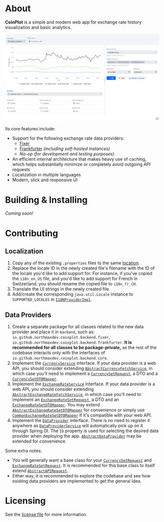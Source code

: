 # About

**CoinPlot** is a simple and modern web app for exchange rate history visualization and basic analytics.

![Screenshot of CoinPlot v2.0.0 in Microsoft Edge](screenshot_en_US.png)

Its core features include:

* Support for the following exchange rate data providers:
    * [Fixer](https://fixer.io/)
    * [Frankfurter](https://www.frankfurter.app/) *(including self-hosted instances)*
    * *No-op (for development and testing purposes)*
* An efficient internal architecture that makes heavy use of caching,
  which helps substantially minimize or completely avoid outgoing API requests
* Localization in multiple languages
* Modern, slick and responsive UI

# Building & Installing

*Coming soon!*

# Contributing

## Localization

1. Copy any of the existing `.properties` files to the same [location](src/main/resources/i18n).
2. Replace the locale ID in the newly created file's filename with the ID of the locale you'd like to add support for.
   For instance, if you've copied the `i18n_en_US` file, and you'd like to add support for French in Switzerland,
   you should rename the copied file to `i18n_fr_CH`.
3. Translate the UI strings in the newly created file.
4. Add/create the corresponding `java.util.Locale` instance to `SUPPORTED_LOCALES` in
   [`I18NProviderImpl`](src/main/java/io/github/northmaxdev/coinplot/frontend/i18n/I18NProviderImpl.java).

## Data Providers

1. Create a separate package for all classes related to the new data provider and place it in `backend`,
   such as: `io.github.northmaxdev.coinplot.backend.fixer`, `io.github.northmaxdev.coinplot.backend.frankfurter`.
   **It is recommended for all classes to be package-private,**
   as the rest of the codebase interacts only with the interfaces of `io.github.northmaxdev.coinplot.backend.core`.
2. Implement the [`CurrencyService`](src/main/java/io/github/northmaxdev/coinplot/backend/core/currency/CurrencyService.java)
   interface. If your data provider is a web API, you should consider extending
   [`AbstractCurrencyFetchService`](src/main/java/io/github/northmaxdev/coinplot/backend/core/currency/AbstractCurrencyFetchService.java),
   in which case you'll need to implement a
   [`CurrencySetRequest`](src/main/java/io/github/northmaxdev/coinplot/backend/core/currency/CurrencySetRequest.java), a DTO and a
   [`CurrencySetDTOMapper`](src/main/java/io/github/northmaxdev/coinplot/backend/core/currency/CurrencySetDTOMapper.java).
3. Implement the [`ExchangeRateService`](src/main/java/io/github/northmaxdev/coinplot/backend/core/exchange/ExchangeRateService.java)
   interface. If your data provider is a web API, you should consider extending
   [`AbstractExchangeRateFetchService`](src/main/java/io/github/northmaxdev/coinplot/backend/core/exchange/AbstractExchangeRateFetchService.java),
   in which case you'll need to implement
   an [`ExchangeRateSetRequest`](src/main/java/io/github/northmaxdev/coinplot/backend/core/exchange/ExchangeRateSetRequest.java), a DTO and
   an [`ExchangeRateSetDTOMapper`](src/main/java/io/github/northmaxdev/coinplot/backend/core/exchange/ExchangeRateSetDTOMapper.java).
   You may extend
   [`AbstractExchangeRateSetDTOMapper`](src/main/java/io/github/northmaxdev/coinplot/backend/core/exchange/AbstractExchangeRateSetDTOMapper.java)
   for convenience or simply use
   [`CommonExchangeRateSetDTOMapper`](src/main/java/io/github/northmaxdev/coinplot/backend/core/exchange/CommonExchangeRateSetDTOMapper.java)
   if it's compatible with your web API.
4. Implement the [`DataProvider`](src/main/java/io/github/northmaxdev/coinplot/backend/core/DataProvider.java) interface.
   There is no need to register it anywhere as
   [`DataProviderService`](src/main/java/io/github/northmaxdev/coinplot/backend/core/DataProviderService.java)
   will automatically pick up on it through Spring DI.
   The `ID` property is used for selecting the desired data provider when deploying the app.
   [`AbstractDataProvider`](src/main/java/io/github/northmaxdev/coinplot/backend/core/AbstractDataProvider.java)
   may be extended for convenience.

Some extra notes:

* You will generally want a base class for your
  [`CurrencySetRequest`](src/main/java/io/github/northmaxdev/coinplot/backend/core/currency/CurrencySetRequest.java) and
  [`ExchangeRateSetRequest`](src/main/java/io/github/northmaxdev/coinplot/backend/core/exchange/ExchangeRateSetRequest.java).
  It is recommended for this base class to itself extend
  [`AbstractAPIRequest`](src/main/java/io/github/northmaxdev/coinplot/backend/core/web/request/AbstractAPIRequest.java).
* Either way, it is recommended to explore the codebase and see how existing data providers are implemented to get the general idea.

# Licensing

See the [license file](LICENSE) for more information.
